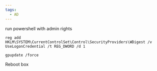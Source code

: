 ```yaml
---
tags:
  - AD
---
```



run powershell with admin rights
```
reg add HKLM\SYSTEM\CurrentControlSet\Control\SecurityProviders\WDigest /v UseLogonCredential /t REG_DWORD /d 1
```
```
gpupdate /force
```
Reboot box